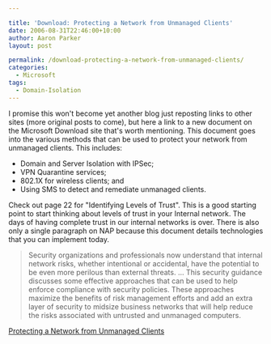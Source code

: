 ```yaml
---

title: 'Download: Protecting a Network from Unmanaged Clients'
date: 2006-08-31T22:46:00+10:00
author: Aaron Parker
layout: post

permalink: /download-protecting-a-network-from-unmanaged-clients/
categories:
  - Microsoft
tags:
  - Domain-Isolation
---
```

I promise this won't become yet another blog just reposting links to other sites (more original posts to come), but here a link to a new document on the Microsoft Download site that's worth mentioning. This document goes into the various methods that can be used to protect your network from unmanaged clients. This includes:

* Domain and Server Isolation with IPSec;
* VPN Quarantine services;
* 802.1X for wireless clients; and
* Using SMS to detect and remediate unmanaged clients.

Check out page 22 for "Identifying Levels of Trust". This is a good starting point to start thinking about levels of trust in your Internal network. The days of having complete trust in our internal networks is over. There is also only a single paragraph on NAP because this document details technologies that you can implement today.

> Security organizations and professionals now understand that internal network risks, whether intentional or accidental, have the potential to be even more perilous than external threats. ... This security guidance discusses some effective approaches that can be used to help enforce compliance with security policies. These approaches maximize the benefits of risk management efforts and add an extra layer of security to midsize business networks that will help reduce the risks associated with untrusted and unmanaged computers.

[Protecting a Network from Unmanaged Clients](http://www.microsoft.com/downloads/details.aspx?FamilyID=a1ec9d45-bf11-4a22-82f3-9b678f581bd7&DisplayLang=en)
